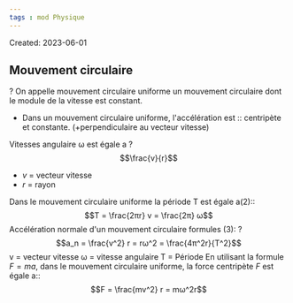 ```yaml
---
tags : mod Physique
---
```

Created: 2023-06-01

## Mouvement circulaire
? 
On appelle mouvement circulaire uniforme un mouvement circulaire dont le module de la vitesse est constant.

- Dans un mouvement circulaire uniforme, l'accélération est :: centripète et constante. (+perpendiculaire au vecteur vitesse) 

Vitesses angulaire ω est égale a 
? 
$$\frac{v}{r}$$
- $v$ = vecteur vitesse 
- $r$ = rayon 

Dans le mouvement circulaire uniforme la période T est égale a(2):: $$T = \frac{2πr} v = \frac{2π} ω$$ Accélération normale d'un mouvement circulaire formules (3): 
? $$a_n = \frac{v^2} r = rω^2 = \frac{4π^2r}{T^2}$$
v = vecteur vitesse 
ω = vitesse angulaire 
T = Période 
En utilisant la formule $F = ma$, dans le mouvement circulaire uniforme, la force centripète $F$  est égale a:: $$F = \frac{mv^2} r = mω^2r$$